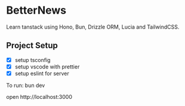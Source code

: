 # BetterNews

Learn tanstack using Hono, Bun, Drizzle ORM, Lucia and TailwindCSS.

## Project Setup

- [x] setup tsconfig
- [x] setup vscode with prettier
- [x] setup eslint for server

To run: bun dev

open http://localhost:3000
